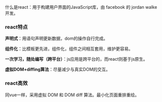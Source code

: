 什么是react：用于构建用户界面的JavaScript库，由 facebook 的 jordan walke 开发。

### react特点

**声明式**：用语句声明更新数据，dom的操作自行完成。

**组件化**：比模板更先进，组件化，组件之间相互套用，维护更容易。

**一次学习，随处编写（跨平台）**：js应用是跨平台的，而react则基于js原生。

**虚拟DOM+diffing算法**：尽量减少与真实DOM的交互。

### react高效

同vue一样，采用虚拟 DOM 和 DOM diff 算法。最小化页面重排重绘。